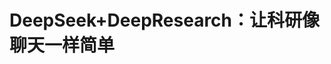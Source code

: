 # DeepSeek+DeepResearch：让科研像聊天一样简单

<PdfViewer
  src="/Blog/document/DeepSeek+DeepResearch：让科研像聊天一样简单.pdf"
  download-file-name="DeepSeek+DeepResearch：让科研像聊天一样简单.pdf"
/>
